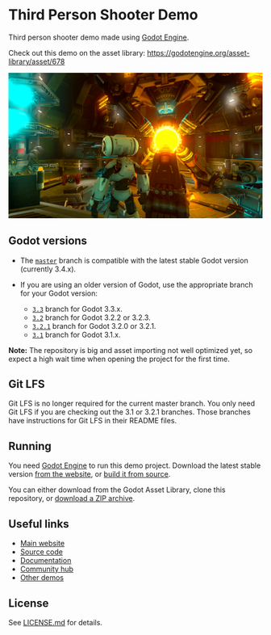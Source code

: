 # Third Person Shooter Demo

Third person shooter demo made using [Godot Engine](https://godotengine.org).

Check out this demo on the asset library: https://godotengine.org/asset-library/asset/678

![Screenshot of TPS demo](screenshots/screenshot.png)

## Godot versions

- The [`master`](https://github.com/godotengine/tps-demo) branch is compatible with the latest stable Godot version (currently 3.4.x).
- If you are using an older version of Godot, use the appropriate branch for your Godot version:

  - [`3.3`](https://github.com/godotengine/tps-demo/tree/3.3) branch
  for Godot 3.3.x.
  - [`3.2`](https://github.com/godotengine/tps-demo/tree/3.2) branch
  for Godot 3.2.2 or 3.2.3.
  - [`3.2.1`](https://github.com/godotengine/tps-demo/tree/3.2.1) branch
  for Godot 3.2.0 or 3.2.1.
  - [`3.1`](https://github.com/godotengine/tps-demo/tree/3.1) branch
  for Godot 3.1.x.

**Note:** The repository is big and asset importing not well optimized yet,
so expect a high wait time when opening the project for the first time.

## Git LFS

Git LFS is no longer required for the current master branch.
You only need Git LFS if you are checking out the 3.1 or 3.2.1 branches.
Those branches have instructions for Git LFS in their README files.

## Running

You need [Godot Engine](https://godotengine.org) to run this demo project.
Download the latest stable version [from the website](https://godotengine.org/download/),
or [build it from source](https://github.com/godotengine/godot).

You can either download from the Godot Asset Library, clone this repository, or
[download a ZIP archive](https://github.com/godotengine/tps-demo/archive/master.zip).

## Useful links

- [Main website](https://godotengine.org)
- [Source code](https://github.com/godotengine/godot)
- [Documentation](http://docs.godotengine.org)
- [Community hub](https://godotengine.org/community)
- [Other demos](https://github.com/godotengine/godot-demo-projects)

## License

See [LICENSE.md](LICENSE.md) for details.
